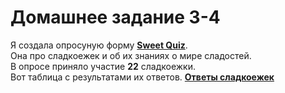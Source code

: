 # Домашнее задание 3-4

Я создала опросуную форму __[Sweet Quiz](https://goo.gl/forms/YeI4QzVEb1hHcj6r2)__.  
Она про сладкоежек и об их знаниях о мире сладостей.  
В опросе приняло участие __22__ сладкоежки.  
Вот таблица с результатами их ответов. __[Ответы сладкоежек](https://docs.google.com/spreadsheets/d/1oQG0B9zlNFboHp1URt8ERpPNG35CCfyPwBIOsJvCN98/edit?usp=sharing)__  


